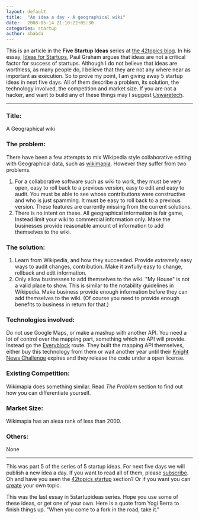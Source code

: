 ```yaml
---
layout: default
title:  "An idea a day - A geographical wiki"
date:   2008-05-14 21:10:22+05:30
categories: startup
author: shabda
---
```

This is an article in the **Five Startup Ideas** series at [the 42topics blog](http://www.agiliq.com/). In his essay, [Ideas for Startups](http://www.paulgraham.com/ideas.html), Paul Graham argues that ideas are not a critical factor for success of startups. Although I do not believe that ideas are worthless, as many people do, I believe that they are not any where near as important as execution. So to prove my point, I am giving away 5 startup ideas in next five days. All of them describe a problem, its solution, the technology involved, the competition and market size. If you are not a hacker, and want to build any of these things may I suggest [Uswaretech](http://www.agiliq.com/).

---------------

### Title:

A Geographical wiki

### The problem:

There have been a few attempts to mix Wikipedia style collaborative editing with Geographical data, such as [wikimapia](http://wikimapia.org/). However they suffer from two problems.

1. For a collaborative software such as wiki to work, they must be very open, easy to roll back to a previous version, easy to edit and easy to audit. You must be able to see whose contributions were constructive and who is just spamming. It must be easy to roll back to a previous version. These features are currently missing from the current solutions.
2. There is no intent on these. All geographical information is fair game, Instead limit your wiki to commercial information only. Make the businesses provide reasonable amount of information to add themselves to the wiki.


### The solution:

1. Learn from Wikipedia, and how they succeeded. Provide *extremely* easy ways to audit changes, contribution. Make it awfully easy to change, rollback and edit information.
2. Only allow businesses to add themselves to the wiki. "My House" is not a valid place to show. This is similar to the notability guidelines in Wikipedia. Make business provide enough information before they can add themselves to the wiki. (Of course you need to provide enough benefits to business in return for that.)



### Technologies involved:

Do not use Google Maps, or make a mashup with another API. You need a lot of control over the mapping part, something which no API will provide. Instead go the [Everyblock](http://everyblock.com/) route. They built the mapping API themselves, either buy this technology from them or wait another year until their [Knight News Challenge](http://newschallenge.com/) expires and they release the code under a open license.

### Existing Competition:

Wikimapia does something similar. Read *The Problem* section to find out how you can differentiate yourself.

### Market Size:

Wikimapia has an alexa rank of less than 2000.

### Others:

None

-----------------------

This was part 5 of the series of 5 startup ideas. For next five days we will publish a new idea a day. If you want to read all of them, please [subscribe](http://www.agiliq.com/blog/feed/). Oh and have you seen the [42topics startup](http://www.agiliq.com/startups/)  section? Or if you want you can [create](http://www.agiliq.com/create/) your own topic.

This was the last essay in 5startupideas series. Hope you use some of these ideas, or get one of your own. Here is a quote from Yogi Berra to finish things up. "When you come to a fork in the road, take it."

